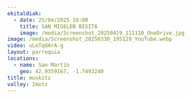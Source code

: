 ```yaml
---
ekitaldiak:
  - date: 25/04/2025 19:00
    title: SAN MIGELEN BISITA
    image: /media/Screenshot_20250419_111110_OneDrive.jpg
image: /media/Screenshot_20250330_195129_YouTube.webp
video: uLeTqOArA-g
layout: parroquia
locations:
  - name: San Martín
    geo: 42.9359167, -1.7493240
title: muskitz
valley: Imotz
---
```

